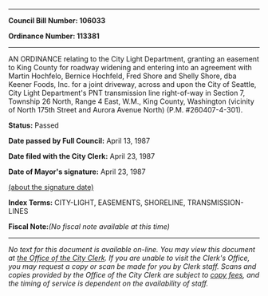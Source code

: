 

********

**Council Bill Number: 106033**
   
**Ordinance Number: 113381**
********

 AN ORDINANCE relating to the City Light Department, granting an easement to King County for roadway widening and entering into an agreement with Martin Hochfelo, Bernice Hochfeld, Fred Shore and Shelly Shore, dba Keener Foods, Inc. for a joint driveway, across and upon the City of Seattle, City Light Department's PNT transmission line right-of-way in Section 7, Township 26 North, Range 4 East, W.M., King County, Washington (vicinity of North 175th Street and Aurora Avenue North) (P.M. #260407-4-301).

**Status:** Passed
   
**Date passed by Full Council:** April 13, 1987
   
**Date filed with the City Clerk:** April 23, 1987
   
**Date of Mayor's signature:** April 23, 1987
   
[(about the signature date)](/~public/approvaldate.htm)
   
   
   
   
**Index Terms:** CITY-LIGHT, EASEMENTS, SHORELINE, TRANSMISSION-LINES

**Fiscal Note:**_(No fiscal note available at this time)_
********

_No text for this document is available on-line. You may view this document at [the Office of the City Clerk](http://www.seattle.gov/leg/clerk/contactUs.htm). If you are unable to visit the Clerk's Office, you may request a copy or scan be made for you by Clerk staff. Scans and copies provided by the Office of the City Clerk are subject to [copy fees](http://clerk.seattle.gov/~public/clerkfees.htm), and the timing of service is dependent on the availability of staff._

